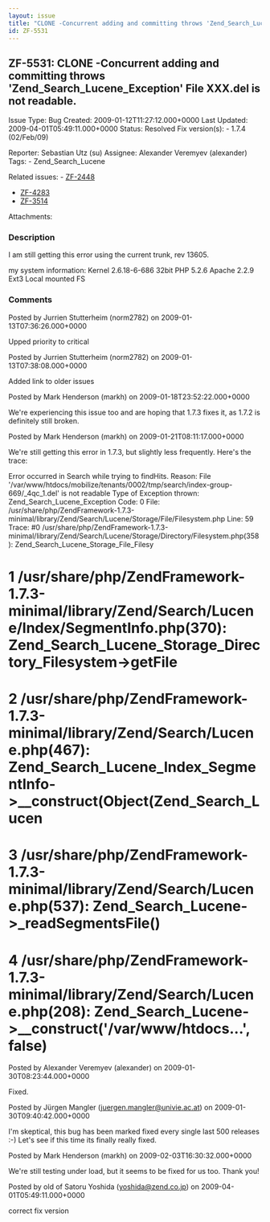 ```yaml
---
layout: issue
title: "CLONE -Concurrent adding and committing throws 'Zend_Search_Lucene_Exception' File XXX.del is not readable."
id: ZF-5531
---
```


ZF-5531: CLONE -Concurrent adding and committing throws 'Zend\_Search\_Lucene\_Exception' File XXX.del is not readable.
-----------------------------------------------------------------------------------------------------------------------

 Issue Type: Bug Created: 2009-01-12T11:27:12.000+0000 Last Updated: 2009-04-01T05:49:11.000+0000 Status: Resolved Fix version(s): - 1.7.4 (02/Feb/09)
 
 Reporter:  Sebastian Utz (su)  Assignee:  Alexander Veremyev (alexander)  Tags: - Zend\_Search\_Lucene
 
 Related issues: - [ZF-2448](/issues/browse/ZF-2448)
- [ZF-4283](/issues/browse/ZF-4283)
- [ZF-3514](/issues/browse/ZF-3514)
 
 Attachments: 
### Description

I am still getting this error using the current trunk, rev 13605.

my system information: Kernel 2.6.18-6-686 32bit PHP 5.2.6 Apache 2.2.9 Ext3 Local mounted FS

 

 

### Comments

Posted by Jurrien Stutterheim (norm2782) on 2009-01-13T07:36:26.000+0000

Upped priority to critical

 

 

Posted by Jurrien Stutterheim (norm2782) on 2009-01-13T07:38:08.000+0000

Added link to older issues

 

 

Posted by Mark Henderson (markh) on 2009-01-18T23:52:22.000+0000

We're experiencing this issue too and are hoping that 1.7.3 fixes it, as 1.7.2 is definitely still broken.

 

 

Posted by Mark Henderson (markh) on 2009-01-21T08:11:17.000+0000

We're still getting this error in 1.7.3, but slightly less frequently. Here's the trace:

Error occurred in Search while trying to findHits. Reason: File '/var/www/htdocs/mobilize/tenants/0002/tmp/search/index-group-669/\_4qc\_1.del' is not readable Type of Exception thrown: Zend\_Search\_Lucene\_Exception Code: 0 File: /usr/share/php/ZendFramework-1.7.3-minimal/library/Zend/Search/Lucene/Storage/File/Filesystem.php Line: 59 Trace: #0 /usr/share/php/ZendFramework-1.7.3-minimal/library/Zend/Search/Lucene/Storage/Directory/Filesystem.php(358): Zend\_Search\_Lucene\_Storage\_File\_Filesy

1 /usr/share/php/ZendFramework-1.7.3-minimal/library/Zend/Search/Lucene/Index/SegmentInfo.php(370): Zend\_Search\_Lucene\_Storage\_Directory\_Filesystem->getFile
=================================================================================================================================================================

2 /usr/share/php/ZendFramework-1.7.3-minimal/library/Zend/Search/Lucene.php(467): Zend\_Search\_Lucene\_Index\_SegmentInfo->\_\_construct(Object(Zend\_Search\_Lucen
====================================================================================================================================================================

3 /usr/share/php/ZendFramework-1.7.3-minimal/library/Zend/Search/Lucene.php(537): Zend\_Search\_Lucene->\_readSegmentsFile()
============================================================================================================================

4 /usr/share/php/ZendFramework-1.7.3-minimal/library/Zend/Search/Lucene.php(208): Zend\_Search\_Lucene->\_\_construct('/var/www/htdocs...', false)
==================================================================================================================================================

 

 

Posted by Alexander Veremyev (alexander) on 2009-01-30T08:23:44.000+0000

Fixed.

 

 

Posted by Jürgen Mangler (juergen.mangler@univie.ac.at) on 2009-01-30T09:40:42.000+0000

I'm skeptical, this bug has been marked fixed every single last 500 releases :-) Let's see if this time its finally really fixed.

 

 

Posted by Mark Henderson (markh) on 2009-02-03T16:30:32.000+0000

We're still testing under load, but it seems to be fixed for us too. Thank you!

 

 

Posted by old of Satoru Yoshida (yoshida@zend.co.jp) on 2009-04-01T05:49:11.000+0000

correct fix version

 

 